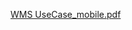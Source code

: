 [WMS UseCase_mobile.pdf](/.attachments/WMS%20UseCase_mobile-71aa5366-780b-4cf0-a35a-71e9133a3838.pdf)